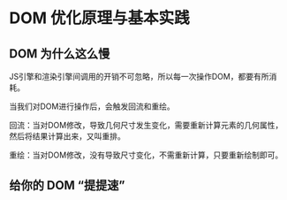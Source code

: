 # DOM 优化原理与基本实践

## DOM 为什么这么慢

JS引擎和渲染引擎间调用的开销不可忽略，所以每一次操作DOM，都要有所消耗。

当我们对DOM进行操作后，会触发回流和重绘。

回流：当对DOM修改，导致几何尺寸发生变化，需要重新计算元素的几何属性，然后将结果计算出来，又叫重排。

重绘：当对DOM修改，没有导致尺寸变化，不需重新计算，只要重新绘制即可。

## 给你的 DOM “提提速”
